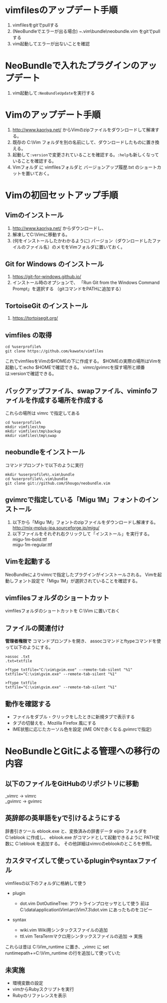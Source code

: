 
# vimfilesのアップデート手順

1. vimfilesをgitでpullする
1. (NeoBundleでエラーが出る場合) ~\.vim\bundle\neobundle.vim をgitでpullする
1. vim起動してエラーが出ないことを確認


# NeoBundleで入れたプラグインのアップデート

1. vim起動して`:NeoBundleUpdate`を実行する


# Vimのアップデート手順

1. http://www.kaoriya.net/ からVimのzipファイルをダウンロードして解凍する。
1. 既存の C:\Vim フォルダを別の名前にして、ダウンロードしたものに置き換える。
1. 起動して`:version`で変更されていることを確認する。`:help`も新しくなっていることを確認する。
1. Vimフォルダ に vimfilesフォルダと バージョンアップ履歴.txt のショートカットを置いておく。


# Vimの初回セットアップ手順

## Vimのインストール

1. http://www.kaoriya.net/ からダウンロードし、
2. 解凍してC:\Vimに移動する。
3. (何をインストールしたかわかるように) バージョン（ダウンロードしたファイルのファイル名）のメモをVimフォルダに置いておく。

## Git for Windows のインストール

1. https://git-for-windows.github.io/
2. インストール時のオプションで、
   「Run Git from the Windows Command Prompt」を選択する
   （gitコマンドをPATHに追加する）

## TortoiseGit のインストール

1. https://tortoisegit.org/

## vimfiles の取得

```
cd %userprofile%
git clone https://github.com/kawate/vimfiles
```
これでvimfilesをVimの$HOMEの下に作成する。
$HOMEの実際の場所はVimを起動して:echo $HOMEで確認できる。
vimrc/gvimrcを探す場所と順番は:versionで確認できる。

## バックアップファイル、swapファイル、viminfoファイルを作成する場所を作成する

これらの場所は vimrc で指定してある
```
cd %userprofile%
mkdir vimfiles\tmp
mkdir vimfiles\tmp\backup
mkdir vimfiles\tmp\swap
```

## neobundleをインストール

コマンドプロンプトで以下のように実行
```
mkdir %userprofile%\.vim\bundle
cd %userprofile%\.vim\bundle
git clone git://github.com/Shougo/neobundle.vim
```

## gvimrcで指定している「Migu 1M」フォントのインストール

1. 以下から「Migu 1M」フォントのzipファイルをダウンロードし解凍する。  
http://mix-mplus-ipa.sourceforge.jp/migu/
1. 以下ファイルをそれぞれ右クリックして「インストール」を実行する。  
migu-1m-bold.ttf  
migu-1m-regular.ttf  

## Vimを起動する

NeoBundleによりvimrcで指定したプラグインがインストールされる。
Vimを起動しフォント設定で「Migu 1M」が選択されていることを確認する。

## vimfilesフォルダのショートカット
vimfilesフォルダのショートカットを C:\Vim に置いておく

## ファイルの関連付け
**管理者権限で** コマンドプロンプトを開き、
assocコマンドとftypeコマンドを使って以下のようにする。
```
>assoc .txt
.txt=txtfile

>ftype txtfile="C:\vim\gvim.exe" --remote-tab-silent "%1"
txtfile="C:\vim\gvim.exe" --remote-tab-silent "%1"

>ftype txtfile
txtfile="C:\vim\gvim.exe" --remote-tab-silent "%1"
```

## 動作を確認する
- ファイルをダブル・クリックをしたときに新規タブで表示する
- タブの切替えを、Mozilla Firefox 風にする
- IME状態に応じたカーソル色を設定 (IME ONで赤くなる.gvimrcで指定)


# NeoBundleとGitによる管理への移行の内容

## 以下のファイルをGitHubのリポジトリに移動  
_vimrc  → vimrc  
_gvimrc → gvimrc  

## 英辞郎の英単語を<c-k>yで引けるようにする
辞書引きツール eblook.exe と、変換済みの辞書データ eijiro フォルダを C:\eblook に作成し、
eblook.exe がコマンドとして起動できるように PATH変数に C:\eblook を追加する。
その他詳細はvimrcのeblookのところを参照。

## カスタマイズして使っているpluginやsyntaxファイル
vimfilesの以下のフォルダに格納して使う

  + plugin
    + dot.vim   DotOutlineTree: アウトラインプロセッサとして使う
      前は C:\data\application\Vim\arc\Vim7.3\dot.vim にあったものをコピー

  + syntax
    + wiki.vim  Wiki用シンタックスファイルの追加
    + ttl.vim   TeraTermマクロ用シンタックスファイルの追加 → 実施

これらは昔は C:\Vim\_runtime に置き、_vimrc に
set runtimepath+=C:\Vim\_runtime
の行を追加して使っていた

## 未実施
- 環境変数の設定
- vimからRubyスクリプトを実行
- Rubyのリファレンスを表示

